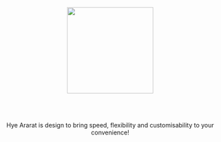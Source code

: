 <br />
<br />

<div align="center">
  <img src="https://cdn.discordapp.com/attachments/924410965708111902/978824896782164028/logo-horizontal.png" width="200" />
</div>

<br />
<br />
<br />

<p align="center">Hye Ararat is design to bring speed, flexibility and customisability to your convenience!</p>
